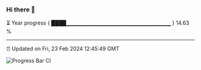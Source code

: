 ### Hi there 👋

⏳ Year progress { ████▁▁▁▁▁▁▁▁▁▁▁▁▁▁▁▁▁▁▁▁▁▁▁▁▁▁ } 14.63 %

---

⏰ Updated on Fri, 23 Feb 2024 12:45:49 GMT

![Progress Bar CI](https://github.com/IshwaranRudhara/GIT-ACTION/workflows/Progress%20Bar%20CI/badge.svg)
